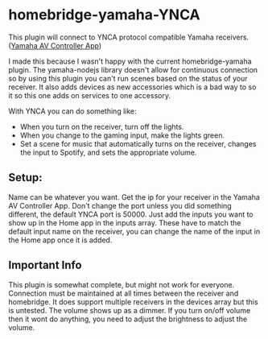 # homebridge-yamaha-YNCA

This plugin will connect to YNCA protocol compatible Yamaha receivers. ([Yamaha AV Controller App](https://usa.yamaha.com/products/audio_visual/apps/av_controller/index.html))

I made this because I wasn't happy with the current homebridge-yamaha plugin. The yamaha-nodejs library doesn't allow for continuous connection so by using this plugin you can't run scenes based on the status of your receiver. It also adds devices as new accessories which is a bad way to so it so this one adds on services to one accessory.

With YNCA you can do something like:

* When you turn on the receiver, turn off the lights.
* When you change to the gaming input, make the lights green.
* Set a scene for music that automatically turns on the receiver, changes the input to Spotify, and sets the appropriate volume.


## Setup:
Name can be whatever you want.
Get the ip for your receiver in the Yamaha AV Controller App.
Don't change the port unless you did something different, the default YNCA port is 50000.
Just add the inputs you want to show up in the Home app in the inputs array. These have to match the default input name on the receiver, you can change the name of the input in the Home app once it is added.

## Important Info
This plugin is somewhat complete, but might not work for everyone. Connection must be maintained at all times between the receiver and homebridge. It does support multiple receivers in the devices array but this is untested. The volume shows up as a dimmer. If you turn on/off volume then it wont do anything, you need to adjust the brightness to adjust the volume.
